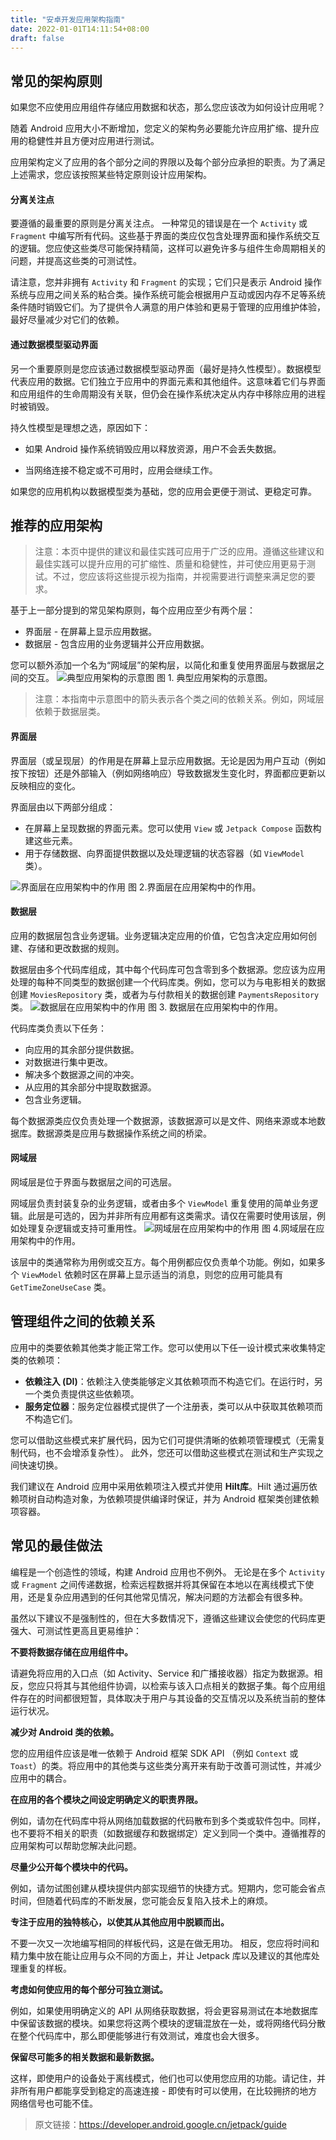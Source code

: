 ```yaml
---
title: "安卓开发应用架构指南"
date: 2022-01-01T14:11:54+08:00
draft: false
---
```


## 常见的架构原则
如果您不应使用应用组件存储应用数据和状态，那么您应该改为如何设计应用呢？

随着 Android 应用大小不断增加，您定义的架构务必要能允许应用扩缩、提升应用的稳健性并且方便对应用进行测试。

应用架构定义了应用的各个部分之间的界限以及每个部分应承担的职责。为了满足上述需求，您应该按照某些特定原则设计应用架构。
#### 分离关注点
要遵循的最重要的原则是分离关注点。 一种常见的错误是在一个 `Activity` 或 `Fragment` 中编写所有代码。这些基于界面的类应仅包含处理界面和操作系统交互的逻辑。您应使这些类尽可能保持精简，这样可以避免许多与组件生命周期相关的问题，并提高这些类的可测试性。
<!--more-->
请注意，您并非拥有 `Activity` 和 `Fragment` 的实现；它们只是表示 Android 操作系统与应用之间关系的粘合类。操作系统可能会根据用户互动或因内存不足等系统条件随时销毁它们。为了提供令人满意的用户体验和更易于管理的应用维护体验，最好尽量减少对它们的依赖。
#### 通过数据模型驱动界面
另一个重要原则是您应该通过数据模型驱动界面（最好是持久性模型）。数据模型代表应用的数据。它们独立于应用中的界面元素和其他组件。这意味着它们与界面和应用组件的生命周期没有关联，但仍会在操作系统决定从内存中移除应用的进程时被销毁。

持久性模型是理想之选，原因如下：

 - 如果 Android 操作系统销毁应用以释放资源，用户不会丢失数据。

 - 当网络连接不稳定或不可用时，应用会继续工作。

如果您的应用机构以数据模型类为基础，您的应用会更便于测试、更稳定可靠。
## 推荐的应用架构
>注意：本页中提供的建议和最佳实践可应用于广泛的应用。遵循这些建议和最佳实践可以提升应用的可扩缩性、质量和稳健性，并可使应用更易于测试。不过，您应该将这些提示视为指南，并视需要进行调整来满足您的要求。

基于上一部分提到的常见架构原则，每个应用应至少有两个层：

- 界面层 - 在屏幕上显示应用数据。
- 数据层 - 包含应用的业务逻辑并公开应用数据。

您可以额外添加一个名为“网域层”的架构层，以简化和重复使用界面层与数据层之间的交互。
![典型应用架构的示意图](https://developer.android.google.cn/topic/libraries/architecture/images/mad-arch-overview.png)
图 1. 典型应用架构的示意图。
>注意：本指南中示意图中的箭头表示各个类之间的依赖关系。例如，网域层依赖于数据层类。

#### 界面层
界面层（或呈现层）的作用是在屏幕上显示应用数据。无论是因为用户互动（例如按下按钮）还是外部输入（例如网络响应）导致数据发生变化时，界面都应更新以反映相应的变化。

界面层由以下两部分组成：

- 在屏幕上呈现数据的界面元素。您可以使用 `View` 或 `Jetpack Compose` 函数构建这些元素。
- 用于存储数据、向界面提供数据以及处理逻辑的状态容器（如 `ViewModel` 类）。

![界面层在应用架构中的作用](https://developer.android.google.cn/topic/libraries/architecture/images/mad-arch-overview-ui.png)
图 2.界面层在应用架构中的作用。

#### 数据层
应用的数据层包含业务逻辑。业务逻辑决定应用的价值，它包含决定应用如何创建、存储和更改数据的规则。

数据层由多个代码库组成，其中每个代码库可包含零到多个数据源。您应该为应用处理的每种不同类型的数据创建一个代码库类。例如，您可以为与电影相关的数据创建 `MoviesRepository` 类，或者为与付款相关的数据创建 `PaymentsRepository` 类。
![数据层在应用架构中的作用](https://developer.android.google.cn/topic/libraries/architecture/images/mad-arch-overview-data.png)
图 3. 数据层在应用架构中的作用。

代码库类负责以下任务：

- 向应用的其余部分提供数据。
- 对数据进行集中更改。
- 解决多个数据源之间的冲突。
- 从应用的其余部分中提取数据源。
- 包含业务逻辑。

每个数据源类应仅负责处理一个数据源，该数据源可以是文件、网络来源或本地数据库。数据源类是应用与数据操作系统之间的桥梁。
#### 网域层
网域层是位于界面与数据层之间的可选层。

网域层负责封装复杂的业务逻辑，或者由多个 `ViewModel` 重复使用的简单业务逻辑。此层是可选的，因为并非所有应用都有这类需求。请仅在需要时使用该层，例如处理复杂逻辑或支持可重用性。
![网域层在应用架构中的作用](https://developer.android.google.cn/topic/libraries/architecture/images/mad-arch-overview-domain.png)
图 4.网域层在应用架构中的作用。

该层中的类通常称为用例或交互方。每个用例都应仅负责单个功能。例如，如果多个 `ViewModel` 依赖时区在屏幕上显示适当的消息，则您的应用可能具有 `GetTimeZoneUseCase` 类。

## 管理组件之间的依赖关系
应用中的类要依赖其他类才能正常工作。您可以使用以下任一设计模式来收集特定类的依赖项：

- **依赖注入 (DI)**：依赖注入使类能够定义其依赖项而不构造它们。在运行时，另一个类负责提供这些依赖项。
- **服务定位器**：服务定位器模式提供了一个注册表，类可以从中获取其依赖项而不构造它们。

您可以借助这些模式来扩展代码，因为它们可提供清晰的依赖项管理模式（无需复制代码，也不会增添复杂性）。 此外，您还可以借助这些模式在测试和生产实现之间快速切换。

我们建议在 Android 应用中采用依赖项注入模式并使用 **Hilt库**。Hilt 通过遍历依赖项树自动构造对象，为依赖项提供编译时保证，并为 Android 框架类创建依赖项容器。
## 常见的最佳做法
编程是一个创造性的领域，构建 Android 应用也不例外。 无论是在多个 `Activity` 或 `Fragment` 之间传递数据，检索远程数据并将其保留在本地以在离线模式下使用，还是复杂应用遇到的任何其他常见情况，解决问题的方法都会有很多种。

虽然以下建议不是强制性的，但在大多数情况下，遵循这些建议会使您的代码库更强大、可测试性更高且更易维护：

**不要将数据存储在应用组件中。**

请避免将应用的入口点（如 Activity、Service 和广播接收器）指定为数据源。相反，您应只将其与其他组件协调，以检索与该入口点相关的数据子集。每个应用组件存在的时间都很短暂，具体取决于用户与其设备的交互情况以及系统当前的整体运行状况。

**减少对 Android 类的依赖。**

您的应用组件应该是唯一依赖于 Android 框架 SDK API （例如 `Context` 或 `Toast`）的类。将应用中的其他类与这些类分离开来有助于改善可测试性，并减少应用中的耦合。

**在应用的各个模块之间设定明确定义的职责界限。**

例如，请勿在代码库中将从网络加载数据的代码散布到多个类或软件包中。同样，也不要将不相关的职责（如数据缓存和数据绑定）定义到同一个类中。遵循推荐的应用架构可以帮助您解决此问题。

**尽量少公开每个模块中的代码。**

例如，请勿试图创建从模块提供内部实现细节的快捷方式。短期内，您可能会省点时间，但随着代码库的不断发展，您可能会反复陷入技术上的麻烦。

**专注于应用的独特核心，以使其从其他应用中脱颖而出。**

不要一次又一次地编写相同的样板代码，这是在做无用功。 相反，您应将时间和精力集中放在能让应用与众不同的方面上，并让 Jetpack 库以及建议的其他库处理重复的样板。

**考虑如何使应用的每个部分可独立测试。**

例如，如果使用明确定义的 API 从网络获取数据，将会更容易测试在本地数据库中保留该数据的模块。如果您将这两个模块的逻辑混放在一处，或将网络代码分散在整个代码库中，那么即便能够进行有效测试，难度也会大很多。

**保留尽可能多的相关数据和最新数据。**

这样，即使用户的设备处于离线模式，他们也可以使用您应用的功能。请记住，并非所有用户都能享受到稳定的高速连接 - 即使有时可以使用，在比较拥挤的地方网络信号也可能不佳。

>原文链接：https://developer.android.google.cn/jetpack/guide